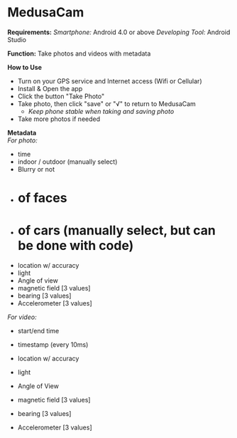 # MedusaCam

**Requirements:** 
  *Smartphone:* Android 4.0 or above
  *Developing Tool:* Android Studio

**Function:** Take photos and videos with metadata

**How to Use**
- Turn on your GPS service and Internet access (Wifi or Cellular)
- Install & Open the app
- Click the button "Take Photo" 
- Take photo, then click "save" or "√" to return to MedusaCam 
	- *Keep phone stable when taking and saving photo*
- Take more photos if needed

**Metadata**   
*For photo:*
- time
- indoor / outdoor (manually select)
- Blurry or not
- # of faces
- # of cars (manually select, but can be done with code)
- location w/ accuracy 
- light
- Angle of view
- magnetic field [3 values]
- bearing [3 values]
- Accelerometer [3 values]

*For video:*
- start/end time
- timestamp (every 10ms) 
- location w/ accuracy 
- light
- Angle of View


- magnetic field [3 values]
- bearing [3 values]
- Accelerometer [3 values]